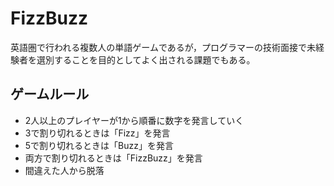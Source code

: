 # FizzBuzz
英語圏で行われる複数人の単語ゲームであるが，プログラマーの技術面接で未経験者を選別することを目的としてよく出される課題でもある。

## ゲームルール
* 2人以上のプレイヤーが1から順番に数字を発言していく
* 3で割り切れるときは「Fizz」を発言
* 5で割り切れるときは「Buzz」を発言
* 両方で割り切れるときは「FizzBuzz」を発言
* 間違えた人から脱落
